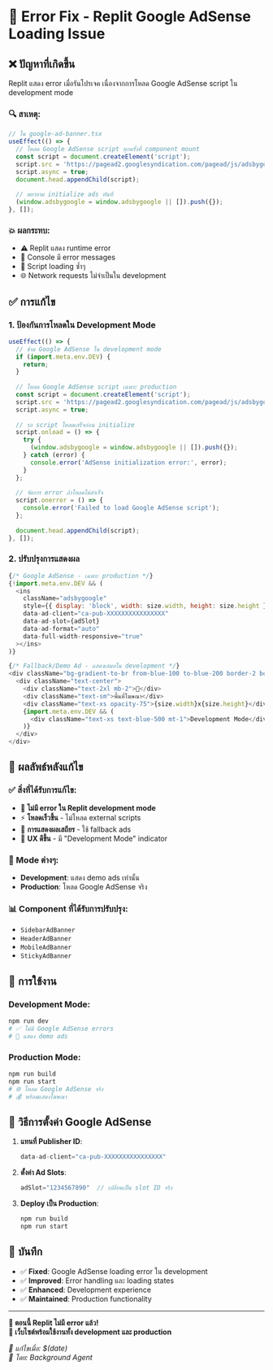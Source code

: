 # 🐛 Error Fix - Replit Google AdSense Loading Issue

## ❌ ปัญหาที่เกิดขึ้น

Replit แสดง error เมื่อรันโปรเจค เนื่องจากการโหลด Google AdSense script ใน development mode

### 🔍 สาเหตุ:
```javascript
// ใน google-ad-banner.tsx
useEffect(() => {
  // โหลด Google AdSense script ทุกครั้งที่ component mount
  const script = document.createElement('script');
  script.src = 'https://pagead2.googlesyndication.com/pagead/js/adsbygoogle.js';
  script.async = true;
  document.head.appendChild(script);
  
  // พยายาม initialize ads ทันที
  (window.adsbygoogle = window.adsbygoogle || []).push({});
}, []);
```

### 💥 ผลกระทบ:
- ⚠️ Replit แสดง runtime error
- 🐞 Console มี error messages
- 🔄 Script loading ซ้ำๆ
- 🌐 Network requests ไม่จำเป็นใน development

## ✅ การแก้ไข

### 1. **ป้องกันการโหลดใน Development Mode**
```javascript
useEffect(() => {
  // ข้าม Google AdSense ใน development mode
  if (import.meta.env.DEV) {
    return;
  }
  
  // โหลด Google AdSense script เฉพาะ production
  const script = document.createElement('script');
  script.src = 'https://pagead2.googlesyndication.com/pagead/js/adsbygoogle.js';
  script.async = true;
  
  // รอ script โหลดเสร็จก่อน initialize
  script.onload = () => {
    try {
      (window.adsbygoogle = window.adsbygoogle || []).push({});
    } catch (error) {
      console.error('AdSense initialization error:', error);
    }
  };
  
  // จัดการ error ถ้าโหลดไม่สำเร็จ
  script.onerror = () => {
    console.error('Failed to load Google AdSense script');
  };
  
  document.head.appendChild(script);
}, []);
```

### 2. **ปรับปรุงการแสดงผล**
```javascript
{/* Google AdSense - เฉพาะ production */}
{!import.meta.env.DEV && (
  <ins
    className="adsbygoogle"
    style={{ display: 'block', width: size.width, height: size.height }}
    data-ad-client="ca-pub-XXXXXXXXXXXXXXXX"
    data-ad-slot={adSlot}
    data-ad-format="auto"
    data-full-width-responsive="true"
  ></ins>
)}

{/* Fallback/Demo Ad - แสดงเสมอใน development */}
<div className="bg-gradient-to-br from-blue-100 to-blue-200 border-2 border-dashed border-blue-300 rounded-lg flex items-center justify-center text-blue-600 font-medium">
  <div className="text-center">
    <div className="text-2xl mb-2">📢</div>
    <div className="text-sm">พื้นที่โฆษณา</div>
    <div className="text-xs opacity-75">{size.width}x{size.height}</div>
    {import.meta.env.DEV && (
      <div className="text-xs text-blue-500 mt-1">Development Mode</div>
    )}
  </div>
</div>
```

## 🎯 ผลลัพธ์หลังแก้ไข

### ✅ สิ่งที่ได้รับการแก้ไข:
- 🚫 **ไม่มี error ใน Replit development mode**
- ⚡ **โหลดเร็วขึ้น** - ไม่โหลด external scripts
- 🔄 **การแสดงผลเสถียร** - ใช้ fallback ads
- 🎨 **UX ดีขึ้น** - มี "Development Mode" indicator

### 🔄 Mode ต่างๆ:
- **Development**: แสดง demo ads เท่านั้น
- **Production**: โหลด Google AdSense จริง

### 📊 Component ที่ได้รับการปรับปรุง:
- `SidebarAdBanner`
- `HeaderAdBanner`
- `MobileAdBanner`
- `StickyAdBanner`

## 🚀 การใช้งาน

### Development Mode:
```bash
npm run dev
# ✅ ไม่มี Google AdSense errors
# 🎨 แสดง demo ads
```

### Production Mode:
```bash
npm run build
npm run start
# 🌐 โหลด Google AdSense จริง
# 💰 พร้อมแสดงโฆษณา
```

## 🔧 วิธีการตั้งค่า Google AdSense

1. **แทนที่ Publisher ID**:
   ```javascript
   data-ad-client="ca-pub-XXXXXXXXXXXXXXXX"
   ```

2. **ตั้งค่า Ad Slots**:
   ```javascript
   adSlot="1234567890"  // เปลี่ยนเป็น slot ID จริง
   ```

3. **Deploy เป็น Production**:
   ```bash
   npm run build
   npm run start
   ```

## 📝 บันทึก

- ✅ **Fixed**: Google AdSense loading error ใน development
- ✅ **Improved**: Error handling และ loading states
- ✅ **Enhanced**: Development experience
- ✅ **Maintained**: Production functionality

---

**🎉 ตอนนี้ Replit ไม่มี error แล้ว!**  
**🚀 เว็บไซต์พร้อมใช้งานทั้ง development และ production**

*📅 แก้ไขเมื่อ: $(date)*  
*👤 โดย: Background Agent*